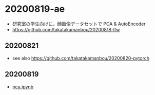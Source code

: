 # 20200819-ae

- 研究室の学生向けに，顔画像データセットで PCA & AutoEncoder
- https://github.com/takatakamanbou/20200818-lfw

## 20200821

- see also https://github.com/takatakamanbou/20200820-pytorch

## 20200819

- [pca.ipynb](./pca.ipynb)
